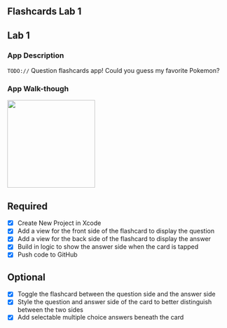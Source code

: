 ## Flashcards Lab 1

## Lab 1

### App Description
`TODO://` Question flashcards app! Could you guess my favorite Pokemon?

### App Walk-though
<img src="http://g.recordit.co/WgqvBj9kkM.gif" width=200><br>

## Required
- [X] Create New Project in Xcode
- [X] Add a view for the front side of the flashcard to display the question
- [X] Add a view for the back side of the flashcard to display the answer
- [X] Build in logic to show the answer side when the card is tapped
- [X] Push code to GitHub
## Optional
- [X] Toggle the flashcard between the question side and the answer side
- [X] Style the question and answer side of the card to better distinguish between the two sides
- [X] Add selectable multiple choice answers beneath the card
